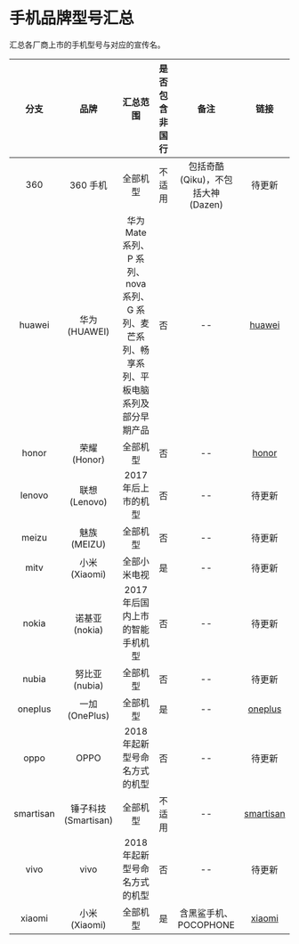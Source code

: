 # 手机品牌型号汇总
汇总各厂商上市的手机型号与对应的宣传名。

| 分支 | 品牌 | 汇总范围 | 是否包含非国行 | 备注 | 链接 |
| :-: | :-: | :-: | :-: | :-: | :-: |
| 360 | 360 手机 | 全部机型 | 不适用 | 包括奇酷 (Qiku)，不包括大神 (Dazen) | 待更新 |
| huawei | 华为 (HUAWEI) | 华为 Mate 系列、P 系列、nova 系列、G 系列、麦芒系列、畅享系列、平板电脑系列及部分早期产品 | 否 | -- | [huawei](https://github.com/KHwang9883/MobileModels/tree/huawei) |
| honor | 荣耀 (Honor) | 全部机型 | 否 | -- | [honor](https://github.com/KHwang9883/MobileModels/tree/honor) |
| lenovo | 联想 (Lenovo) | 2017 年后上市的机型 | 否 | -- | 待更新 |
| meizu | 魅族 (MEIZU) | 全部机型 | 否 | -- | 待更新 |
| mitv | 小米 (Xiaomi) | 全部小米电视 | 是 | -- | 待更新 |
| nokia | 诺基亚 (nokia) | 2017 年后国内上市的智能手机机型 | 否 | -- | 待更新 |
| nubia | 努比亚 (nubia) | 全部机型 | 否 | -- | 待更新 |
| oneplus | 一加 (OnePlus) | 全部机型 | 是 | -- | [oneplus](https://github.com/KHwang9883/MobileModels/tree/oneplus) |
| oppo | OPPO | 2018 年起新型号命名方式的机型 | 否 | -- | 待更新 |
| smartisan | 锤子科技 (Smartisan) | 全部机型 | 不适用 | -- | [smartisan](https://github.com/KHwang9883/MobileModels/tree/smartisan) |
| vivo | vivo | 2018 年起新型号命名方式的机型 | 否 | -- | 待更新 |
| xiaomi | 小米 (Xiaomi) | 全部机型 | 是 | 含黑鲨手机、POCOPHONE | [xiaomi](https://github.com/KHwang9883/MobileModels/tree/xiaomi) |
